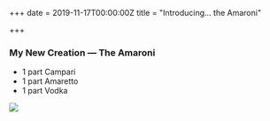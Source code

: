 +++
date = 2019-11-17T00:00:00Z
title = "Introducing... the Amaroni"

+++
### My New Creation — The Amaroni

* 1 part Campari
* 1 part Amaretto
* 1 part Vodka

![](https://imagedelivery.net/zJmFZzaNuqC_Q5Caqyu8nQ/tobyblog_images_remote_cloudinary_314c9ef8_C751F33F-2745-4CAA-B6BE-080F11810BD0_jpgmzf.jpg/fit=scale-down,w=780,sharpen=1,f=auto,q=0.9,slow-connection-quality=0.3)